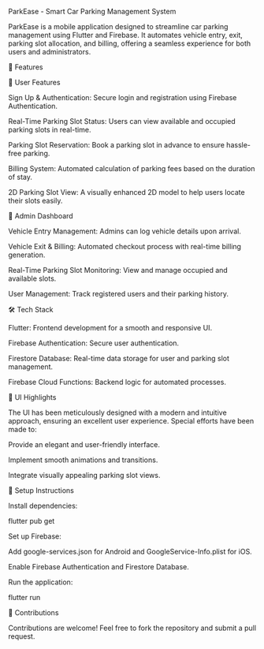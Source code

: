 ParkEase - Smart Car Parking Management System

ParkEase is a mobile application designed to streamline car parking management using Flutter and Firebase. It automates vehicle entry, exit, parking slot allocation, and billing, offering a seamless experience for both users and administrators.

🚀 Features

🔹 User Features

Sign Up & Authentication: Secure login and registration using Firebase Authentication.

Real-Time Parking Slot Status: Users can view available and occupied parking slots in real-time.

Parking Slot Reservation: Book a parking slot in advance to ensure hassle-free parking.

Billing System: Automated calculation of parking fees based on the duration of stay.

2D Parking Slot View: A visually enhanced 2D model to help users locate their slots easily.

🔹 Admin Dashboard

Vehicle Entry Management: Admins can log vehicle details upon arrival.

Vehicle Exit & Billing: Automated checkout process with real-time billing generation.

Real-Time Parking Slot Monitoring: View and manage occupied and available slots.

User Management: Track registered users and their parking history.

🛠️ Tech Stack

Flutter: Frontend development for a smooth and responsive UI.

Firebase Authentication: Secure user authentication.

Firestore Database: Real-time data storage for user and parking slot management.

Firebase Cloud Functions: Backend logic for automated processes.

📸 UI Highlights

The UI has been meticulously designed with a modern and intuitive approach, ensuring an excellent user experience. Special efforts have been made to:

Provide an elegant and user-friendly interface.

Implement smooth animations and transitions.

Integrate visually appealing parking slot views.

📌 Setup Instructions

Install dependencies:

flutter pub get

Set up Firebase:

Add google-services.json for Android and GoogleService-Info.plist for iOS.

Enable Firebase Authentication and Firestore Database.

Run the application:

flutter run

📩 Contributions

Contributions are welcome! Feel free to fork the repository and submit a pull request.

